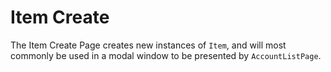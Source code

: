 # Item Create

The Item Create Page creates new instances of `Item`, and will most commonly be used in a modal window to be presented by `AccountListPage`.
